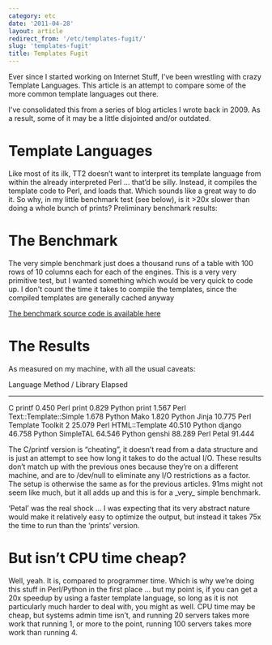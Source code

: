 ```yaml
---
category: etc
date: '2011-04-28'
layout: article
redirect_from: '/etc/templates-fugit/'
slug: 'templates-fugit'
title: Templates Fugit
---
```


Ever since I started working on Internet Stuff, I've been wrestling with
crazy Template Languages. This article is an attempt to compare some of
the more common template languages out there.

I've consolidated this from a series of blog articles I wrote back in
2009. As a result, some of it may be a little disjointed and/or
outdated.

Template Languages
==================

Like most of its ilk, TT2 doesn’t want to interpret its template
language from within the already interpreted Perl … that’d be silly.
Instead, it compiles the template code to Perl, and loads that. Which
sounds like a great way to do it. So why, in my little benchmark test
(see below), is it &gt;20x slower than doing a whole bunch of prints?
Preliminary benchmark results:

The Benchmark
=============

The very simple benchmark just does a thousand runs of a table with 100
rows of 10 columns each for each of the engines. This is a very very
primitive test, but I wanted something which would be very quick to code
up. I don't count the time it takes to compile the templates, since the
compiled templates are generally cached anyway

[The benchmark source code is available
here](http://code.zoic.org/templates_fugit/)

The Results
===========

As measured on my machine, with all the usual caveats:

  Language   Method / Library         Elapsed
  ---------- ------------------------ ---------
  C          printf                   0.450
  Perl       print                    0.829
  Python     print                    1.567
  Perl       Text::Template::Simple   1.678
  Python     Mako                     1.820
  Python     Jinja                    10.775
  Perl       Template Toolkit 2       25.079
  Perl       HTML::Template           40.510
  Python     django                   46.758
  Python     SimpleTAL                64.546
  Python     genshi                   88.289
  Perl       Petal                    91.444

The C/printf version is “cheating”, it doesn’t read from a data
structure and is just an attempt to see how long it takes to do the
actual I/O. These results don’t match up with the previous ones because
they’re on a different machine, and are to /dev/null to eliminate any
I/O restrictions as a factor. The setup is otherwise the same as for the
previous articles. 91ms might not seem like much, but it all adds up and
this is for a \_very\_ simple benchmark.

‘Petal’ was the real shock … I was expecting that its very abstract
nature would make it relatively easy to optimize the output, but instead
it takes 75x the time to run than the ‘prints’ version.

But isn’t CPU time cheap?
=========================

Well, yeah. It is, compared to programmer time. Which is why we’re doing
this stuff in Perl/Python in the first place … but my point is, if you
can get a 20x speedup by using a faster template language, so long as it
is not particularly much harder to deal with, you might as well. CPU
time may be cheap, but systems admin time isn’t, and running 20 servers
takes more work that running 1, or more to the point, running 100
servers takes more work than running 4.
